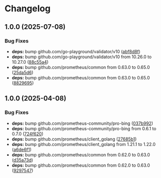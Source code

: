 # Changelog

## 1.0.0 (2025-07-08)


### Bug Fixes

* **deps:** bump github.com/go-playground/validator/v10 ([abf8d8f](https://github.com/soerenschneider/dns-ha/commit/abf8d8f5f46fe24311d634737dddb9105cc8cf93))
* **deps:** bump github.com/go-playground/validator/v10 from 10.26.0 to 10.27.0 ([88c55a4](https://github.com/soerenschneider/dns-ha/commit/88c55a4f5a7785c87761ebbdbc344d4528f3b3ed))
* **deps:** bump github.com/prometheus/common from 0.63.0 to 0.65.0 ([25da5d6](https://github.com/soerenschneider/dns-ha/commit/25da5d6db775d40cb915fdb4a754645b926589c1))
* **deps:** bump github.com/prometheus/common from 0.63.0 to 0.65.0 ([8829695](https://github.com/soerenschneider/dns-ha/commit/8829695fbcd96c5de0ee1bf41ac5d31ec6d6000b))

## 1.0.0 (2025-04-08)


### Bug Fixes

* **deps:** bump github.com/prometheus-community/pro-bing ([037b992](https://github.com/soerenschneider/dns-ha/commit/037b992d17bc35efa0357b0b28096859d5de5104))
* **deps:** bump github.com/prometheus-community/pro-bing from 0.6.1 to 0.7.0 ([724f620](https://github.com/soerenschneider/dns-ha/commit/724f6203ead40b26e280d2bf0bb58bbc7ff795e0))
* **deps:** bump github.com/prometheus/client_golang ([27685b1](https://github.com/soerenschneider/dns-ha/commit/27685b15a4729402c8d8dbd0610d708bd32fa976))
* **deps:** bump github.com/prometheus/client_golang from 1.21.1 to 1.22.0 ([a6de6f1](https://github.com/soerenschneider/dns-ha/commit/a6de6f1701f32102ec76cf7362066545a33afe1a))
* **deps:** bump github.com/prometheus/common from 0.62.0 to 0.63.0 ([d35a73d](https://github.com/soerenschneider/dns-ha/commit/d35a73d9f9a5b58175a177564e96249c8d20cb49))
* **deps:** bump github.com/prometheus/common from 0.62.0 to 0.63.0 ([9297547](https://github.com/soerenschneider/dns-ha/commit/929754705c8a49d060c10874242154565f530123))
